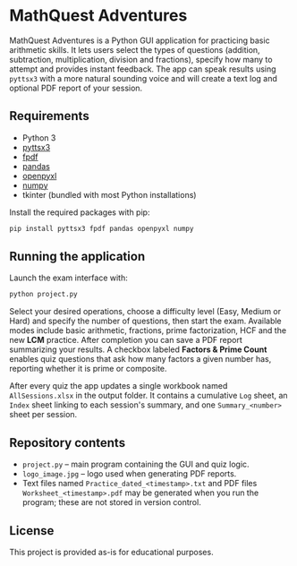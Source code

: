 # MathQuest Adventures

MathQuest Adventures is a Python GUI application for practicing basic arithmetic skills. It lets users select the types of questions (addition, subtraction, multiplication, division and fractions), specify how many to attempt and provides instant feedback. The app can speak results using `pyttsx3` with a more natural sounding voice and will create a text log and optional PDF report of your session.

## Requirements
- Python 3
- [pyttsx3](https://pypi.org/project/pyttsx3/)
- [fpdf](https://pypi.org/project/fpdf/)
- [pandas](https://pypi.org/project/pandas/)
- [openpyxl](https://pypi.org/project/openpyxl/)
- [numpy](https://pypi.org/project/numpy/)
- tkinter (bundled with most Python installations)

Install the required packages with pip:

```bash
pip install pyttsx3 fpdf pandas openpyxl numpy
```

## Running the application
Launch the exam interface with:

```bash
python project.py
```

Select your desired operations, choose a difficulty level (Easy, Medium or Hard) and specify the number of questions, then start the exam. Available modes include basic arithmetic, fractions, prime factorization, HCF and the new **LCM** practice. After completion you can save a PDF report summarizing your results. A checkbox labeled **Factors & Prime Count** enables quiz questions that ask how many factors a given number has, reporting whether it is prime or composite.

After every quiz the app updates a single workbook named `AllSessions.xlsx` in the output folder. It contains a cumulative `Log` sheet, an `Index` sheet linking to each session's summary, and one `Summary_<number>` sheet per session.

## Repository contents
- `project.py` – main program containing the GUI and quiz logic.
- `logo_image.jpg` – logo used when generating PDF reports.
- Text files named `Practice_dated_<timestamp>.txt` and PDF files `Worksheet_<timestamp>.pdf` may be generated when you run the program; these are not stored in version control.

## License
This project is provided as-is for educational purposes.
